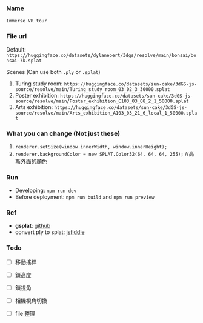 ### Name
`Immerse VR tour`

### File url
Default: `https://huggingface.co/datasets/dylanebert/3dgs/resolve/main/bonsai/bonsai-7k.splat`

Scenes (Can use both `.ply` or `.splat`)
1. Turing study room: `https://huggingface.co/datasets/sun-cake/3dGS-js-source/resolve/main/Turing_study_room_03_02_3_30000.splat`
2. Poster exhibition: `https://huggingface.co/datasets/sun-cake/3dGS-js-source/resolve/main/Poster_exhibition_C103_03_08_2_1_50000.splat`
3. Arts exhibition: `https://huggingface.co/datasets/sun-cake/3dGS-js-source/resolve/main/Arts_exhibition_A103_03_21_6_local_1_50000.splat`

### What you can change (Not just these)
1. `renderer.setSize(window.innerWidth, window.innerHeight);`
2. `renderer.backgroundColor = new SPLAT.Color32(64, 64, 64, 255);` //高斯外面的顏色

### Run
- Developing: `npm run dev`
- Before deployment: `npm run build` and `npm run preview`

### Ref
- **gsplat**: [github](https://github.com/huggingface/gsplat.js)
- convert ply to splat: [jsfiddle](https://jsfiddle.net/2sq3pvdt/1/)

### Todo
- [ ] 移動搖桿
- [ ] 鎖高度
- [ ] 鎖視角
- [ ] 相機視角切換
- [ ] file 整理

